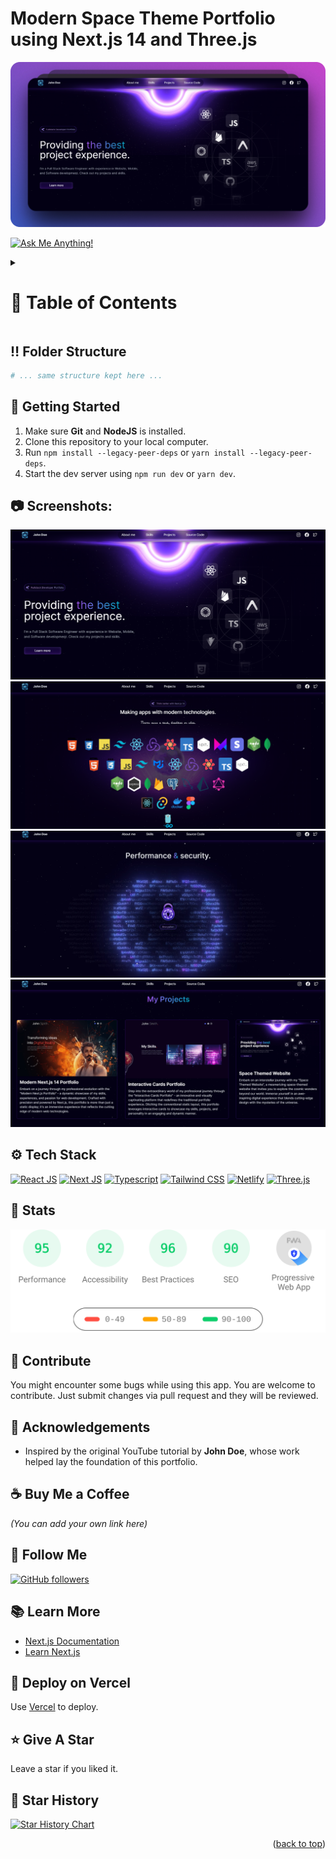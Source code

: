 <a name="readme-top"></a>

# Modern Space Theme Portfolio using Next.js 14 and Three.js

![Modern Space Theme Portfolio using Next.js 14 and Three.js](/.github/images/img_main.png "Modern Space Theme Portfolio using Next.js 14 and Three.js")

<!-- Badges (updated to reflect your ownership) -->
[![Ask Me Anything!](https://flat.badgen.net/static/Ask%20me/anything?icon=github&color=black&scale=1.01)](https://github.com/indrayudh-saha "Ask Me Anything!")

<!-- Table of Contents -->
<details>

<summary>

# :notebook_with_decorative_cover: Table of Contents

</summary>

- [Folder Structure](#bangbang-folder-structure)
- [Getting Started](#toolbox-getting-started)
- [Screenshots](#camera-screenshots)
- [Tech Stack](#gear-tech-stack)
- [Stats](#wrench-stats)
- [Contribute](#raised_hands-contribute)
- [Acknowledgements](#gem-acknowledgements)
- [Buy Me a Coffee](#coffee-buy-me-a-coffee)
- [Follow Me](#rocket-follow-me)
- [Learn More](#books-learn-more)
- [Deploy on Vercel](#page_with_curl-deploy-on-vercel)
- [Give A Star](#star-give-a-star)
- [Star History](#star2-star-history)

</details>

## :bangbang: Folder Structure

```bash
# ... same structure kept here ...
```

## :toolbox: Getting Started

1. Make sure **Git** and **NodeJS** is installed.
2. Clone this repository to your local computer.
3. Run `npm install --legacy-peer-deps` or `yarn install --legacy-peer-deps`.
4. Start the dev server using `npm run dev` or `yarn dev`.

## :camera: Screenshots:

![Modern UI/UX](/.github/images/img1.png)
![Showcase your skills](/.github/images/img2.png)
![Built with Typescript](/.github/images/img3.png)
![Showcase your projects](/.github/images/img4.png)

## :gear: Tech Stack

[![React JS](https://skillicons.dev/icons?i=react)](https://react.dev/)
[![Next JS](https://skillicons.dev/icons?i=next)](https://nextjs.org/)
[![Typescript](https://skillicons.dev/icons?i=ts)](https://www.typescriptlang.org/)
[![Tailwind CSS](https://skillicons.dev/icons?i=tailwind)](https://tailwindcss.com/)
[![Netlify](https://skillicons.dev/icons?i=netlify)](https://netlify.app/)
[![Three.js](https://skillicons.dev/icons?i=threejs)](https://threejs.org/)

## :wrench: Stats

[![Stats for Space Portfolio](/.github/images/stats.svg)](https://pagespeed.web.dev/analysis/https-spaceportfolio-netlify-app/2efbmg117d)

## :raised_hands: Contribute

You might encounter some bugs while using this app. You are welcome to contribute. Just submit changes via pull request and they will be reviewed.

## :gem: Acknowledgements

- Inspired by the original YouTube tutorial by **John Doe**, whose work helped lay the foundation of this portfolio.

## :coffee: Buy Me a Coffee

*(You can add your own link here)*

## :rocket: Follow Me

[![GitHub followers](https://img.shields.io/github/followers/indrayudh-saha?style=social&label=Follow&maxAge=2592000)](https://github.com/indrayudh-saha "Follow Me")

## :books: Learn More

- [Next.js Documentation](https://nextjs.org/docs)
- [Learn Next.js](https://nextjs.org/learn)

## :page_with_curl: Deploy on Vercel

Use [Vercel](https://vercel.com/new?utm_medium=default-template&filter=next.js&utm_source=create-next-app&utm_campaign=create-next-app-readme) to deploy.

## :star: Give A Star

Leave a star if you liked it.

## :star2: Star History

<a href="https://star-history.com/#indrayudh-saha/portfolio&Timeline">
<picture>
  <source media="(prefers-color-scheme: dark)" srcset="https://api.star-history.com/svg?repos=indrayudh-saha/portfolio&type=Timeline&theme=dark" />
  <source media="(prefers-color-scheme: light)" srcset="https://api.star-history.com/svg?repos=indrayudh-saha/portfolio&type=Timeline" />
  <img alt="Star History Chart" src="https://api.star-history.com/svg?repos=indrayudh-saha/portfolio&type=Timeline" />
</picture>
</a>

<p align="right">(<a href="#readme-top">back to top</a>)</p>